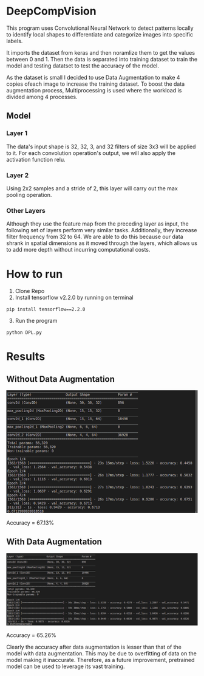 # DeepCompVision

This program uses Convolutional Neural Network to detect patterns locally to identify local shapes to differentiate and categorize images into specific labels. 

It imports the dataset from keras and then noramlize them to get the values between 0 and 1. Then the data is separated into training dataset to train the model and testing datatset to test the accuracy of the model.

As the dataset is small I decided to use Data Augmentation to make 4 copies ofeach image to increase the training dataset. To boost the data augmentation process, Multiprocessing is used where the workload is divided among 4 processes.

## Model
### Layer 1
The data's input shape is 32, 32, 3, and 32 filters of size 3x3 will be applied to it. For each convolution operation's output, we will also apply the activation function relu.

### Layer 2
Using 2x2 samples and a stride of 2, this layer will carry out the max pooling operation.

### Other Layers
Although they use the feature map from the preceding layer as input, the following set of layers perform very similar tasks. Additionally, they increase filter frequency from 32 to 64. We are able to do this because our data shrank in spatial dimensions as it moved through the layers, which allows us to add more depth without incurring computational costs.

# How to run

1. Clone Repo
2. Install tensorflow v2.2.0 by running on terminal
```
pip install tensorflow==2.2.0
```
3. Run the program
```
python DPL.py
```

# Results
## Without Data Augmentation
![Getting started](Results/NoDataAug.png)

Accuracy = 67.13%

## With Data Augmentation
![Getting started](Results/WithDataAug.png)

Accuracy = 65.26%

Clearly the accuracy after data augmentation is lesser than that of the model with data augmentation. This may be due to overfitting of data on the model making it inaccurate. Therefore, as a future improvement, pretrained model can be used to leverage its vast training.